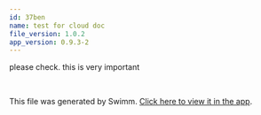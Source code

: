 ```yaml
---
id: 37ben
name: test for cloud doc
file_version: 1.0.2
app_version: 0.9.3-2
---
```


please check. this is very important

<br/>

This file was generated by Swimm. [Click here to view it in the app](http://localhost:5000/repos/Z2l0aHViJTNBJTNBdDElM0ElM0FlcmFuLXN3aW1t/docs/37ben).